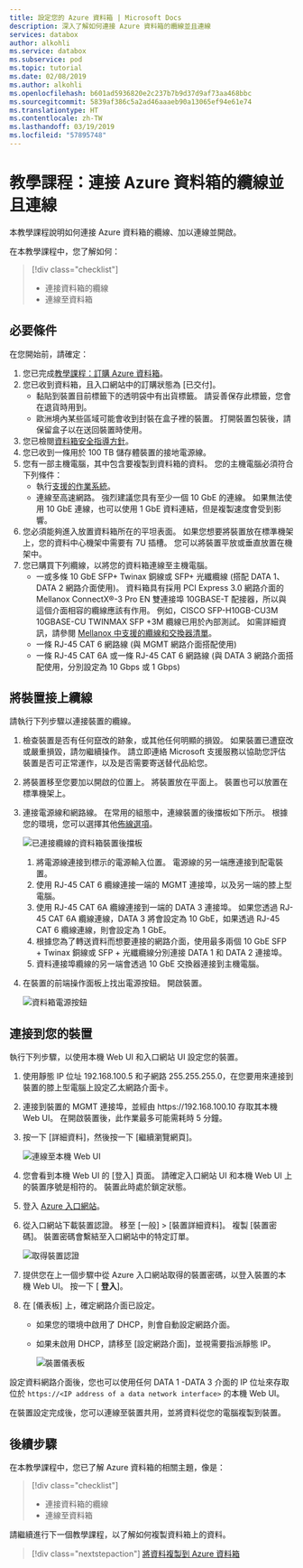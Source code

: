 ```yaml
---
title: 設定您的 Azure 資料箱 | Microsoft Docs
description: 深入了解如何連接 Azure 資料箱的纜線並且連線
services: databox
author: alkohli
ms.service: databox
ms.subservice: pod
ms.topic: tutorial
ms.date: 02/08/2019
ms.author: alkohli
ms.openlocfilehash: b601ad5936820e2c237b7b9d37d9af73aa468bbc
ms.sourcegitcommit: 5839af386c5a2ad46aaaeb90a13065ef94e61e74
ms.translationtype: HT
ms.contentlocale: zh-TW
ms.lasthandoff: 03/19/2019
ms.locfileid: "57895748"
---
```

# <a name="tutorial-cable-and-connect-to-your-azure-data-box"></a>教學課程：連接 Azure 資料箱的纜線並且連線

本教學課程說明如何連接 Azure 資料箱的纜線、加以連線並開啟。

在本教學課程中，您了解如何：

> [!div class="checklist"]
> * 連接資料箱的纜線
> * 連線至資料箱

## <a name="prerequisites"></a>必要條件

在您開始前，請確定：

1. 您已完成[教學課程：訂購 Azure 資料箱](data-box-deploy-ordered.md)。
2. 您已收到資料箱，且入口網站中的訂購狀態為 [已交付]。 
    - 黏貼到裝置目前標籤下的透明袋中有出貨標籤。 請妥善保存此標籤，您會在退貨時用到。
    - 歐洲境內某些區域可能會收到封裝在盒子裡的裝置。 打開裝置包裝後，請保留盒子以在送回裝置時使用。
3. 您已檢閱[資料箱安全指導方針](data-box-safety.md)。
4. 您已收到一條用於 100 TB 儲存體裝置的接地電源線。
5. 您有一部主機電腦，其中包含要複製到資料箱的資料。 您的主機電腦必須符合下列條件：
    - 執行[支援的作業系統](data-box-system-requirements.md)。
    - 連線至高速網路。 強烈建議您具有至少一個 10 GbE 的連線。 如果無法使用 10 GbE 連線，也可以使用 1 GbE 資料連結，但是複製速度會受到影響。 
6. 您必須能夠進入放置資料箱所在的平坦表面。 如果您想要將裝置放在標準機架上，您的資料中心機架中需要有 7U 插槽。 您可以將裝置平放或垂直放置在機架中。
7. 您已購買下列纜線，以將您的資料箱連線至主機電腦。
    - 一或多條 10 GbE SFP+ Twinax 銅線或 SFP+ 光纖纜線 (搭配 DATA 1、DATA 2 網路介面使用)。 資料箱具有採用 PCI Express 3.0 網路介面的 Mellanox ConnectX®-3 Pro EN 雙連接埠 10GBASE-T 配接器，所以與這個介面相容的纜線應該有作用。 例如，CISCO SFP-H10GB-CU3M 10GBASE-CU TWINMAX SFP +3M 纜線已用於內部測試。 如需詳細資訊，請參閱 [Mellanox 中支援的纜線和交換器清單](https://www.mellanox.com/pdf/firmware/ConnectX3-FW-2_42_5000-release_notes.pdf)。
    - 一條 RJ-45 CAT 6 網路線 (與 MGMT 網路介面搭配使用)
    - 一條 RJ-45 CAT 6A 或一條 RJ-45 CAT 6 網路線 (與 DATA 3 網路介面搭配使用，分別設定為 10 Gbps 或 1 Gbps)

## <a name="cable-your-device"></a>將裝置接上纜線

請執行下列步驟以連接裝置的纜線。

1. 檢查裝置是否有任何竄改的跡象，或其他任何明顯的損毀。 如果裝置已遭竄改或嚴重損毀，請勿繼續操作。 請立即連絡 Microsoft 支援服務以協助您評估裝置是否可正常運作，以及是否需要寄送替代品給您。
2. 將裝置移至您要加以開啟的位置上。 將裝置放在平面上。 裝置也可以放置在標準機架上。
3. 連接電源線和網路線。 在常用的組態中，連線裝置的後擋板如下所示。 根據您的環境，您可以選擇其他[佈線選項](data-box-cable-options.md)。
    
    ![已連接纜線的資料箱裝置後擋板](media/data-box-deploy-set-up/data-box-cabled-dhcp.png)

    1. 將電源線連接到標示的電源輸入位置。 電源線的另一端應連接到配電裝置。
    2. 使用 RJ-45 CAT 6 纜線連接一端的 MGMT 連接埠，以及另一端的膝上型電腦。            
    3. 使用 RJ-45 CAT 6A 纜線連接到一端的 DATA 3 連接埠。 如果您透過 RJ-45 CAT 6A 纜線連線，DATA 3 將會設定為 10 GbE，如果透過 RJ-45 CAT 6 纜線連線，則會設定為 1 GbE。
    4. 根據您為了轉送資料而想要連接的網路介面，使用最多兩個 10 GbE SFP + Twinax 銅線或 SFP + 光纖纜線分別連接 DATA 1 和 DATA 2 連接埠。 
    5. 資料連接埠纜線的另一端會透過 10 GbE 交換器連接到主機電腦。

4. 在裝置的前端操作面板上找出電源按鈕。 開啟裝置。

    ![資料箱電源按鈕](media/data-box-deploy-set-up/data-box-powered-door-open.png)

## <a name="connect-to-your-device"></a>連接到您的裝置

執行下列步驟，以使用本機 Web UI 和入口網站 UI 設定您的裝置。

1. 使用靜態 IP 位址 192.168.100.5 和子網路 255.255.255.0，在您要用來連接到裝置的膝上型電腦上設定乙太網路介面卡。 
2. 連接到裝置的 MGMT 連接埠，並經由 https\://192.168.100.10 存取其本機 Web UI。 在開啟裝置後，此作業最多可能需耗時 5 分鐘。
3. 按一下 [詳細資料]，然後按一下 [繼續瀏覽網頁]。

   ![連線至本機 Web UI](media/data-box-deploy-set-up/data-box-connect-local-web-ui.png) 

4. 您會看到本機 Web UI 的 [登入] 頁面。 請確定入口網站 UI 和本機 Web UI 上的裝置序號是相符的。 裝置此時處於鎖定狀態。
5. 登入 [Azure 入口網站](https://portal.azure.com)。
6. 從入口網站下載裝置認證。 移至 [一般] > [裝置詳細資料]。 複製 [裝置密碼]。 裝置密碼會繫結至入口網站中的特定訂單。 

    ![取得裝置認證](media/data-box-deploy-set-up/data-box-device-credentials.png)
    
    
7. 提供您在上一個步驟中從 Azure 入口網站取得的裝置密碼，以登入裝置的本機 Web UI。 按一下 [ **登入**]。
8. 在 [儀表板] 上，確定網路介面已設定。 
   - 如果您的環境中啟用了 DHCP，則會自動設定網路介面。 
   - 如果未啟用 DHCP，請移至 [設定網路介面]，並視需要指派靜態 IP。

     ![裝置儀表板](media/data-box-deploy-set-up/data-box-dashboard-1.png)

設定資料網路介面後，您也可以使用任何 DATA 1 -DATA 3 介面的 IP 位址來存取位於 `https://<IP address of a data network interface>` 的本機 Web UI。 

在裝置設定完成後，您可以連線至裝置共用，並將資料從您的電腦複製到裝置。 

## <a name="next-steps"></a>後續步驟

在本教學課程中，您已了解 Azure 資料箱的相關主題，像是：

> [!div class="checklist"]
> * 連接資料箱的纜線
> * 連線至資料箱

請繼續進行下一個教學課程，以了解如何複製資料箱上的資料。

> [!div class="nextstepaction"]
> [將資料複製到 Azure 資料箱](./data-box-deploy-copy-data.md)

